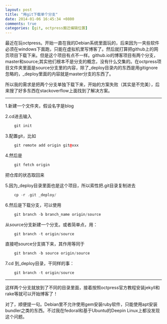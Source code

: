 ```yaml
---
layout: post
title: "用git下载单个分支"
date: 2014-01-06 16:45:34 +0800
comments: true
categories: [git, octpress搬迁编辑位置]
---
```


最近在玩octpress。开始一直在我的Debian系统里面玩的，后来因为一夹些软件必须在windows下面跑，只能在虚拟机里写博客了。然后就打算把github上的网页项目下载下来。但是这个项目有点不一样。github.io的博客项目有两个分支，master和source;其实他们根本不是分支的概念，没有什么交集的。在octpress项目文件夹里面是source分支里的内容，除了\_deploy目录内的东西是用gitignore忽略的，\_deploy里面的内容就是master分支的东西了。

所以我的需求是把两个分支单独下载下来，开始的方案失败（其实是不完美），后来搜了好多东西在stackoverflow上面找到了解决方案。
<!--more-->

---

 1.新建一个文件夹，假设名字是blog

 2.cd进去输入
``` cpp
	git init
```

 3.配置git，比如 
``` cpp
	git remote add origin git@xxx
```

 4.然后是
``` cpp
	git fetch origin
```
   把仓库的状态取回来

 5.因为_deploy目录里面也是这个项目，所以索性把.git目录复制进去
``` cpp
	cp -r .git _deploy/
```

 6.然后是下载分支，可以使用 
``` cpp
	git branch -b branch_name origin/source
```
   从source分支新建一个分支。或者简单点，用：
``` cpp
	git branch -t origin/source
```
   直接吧source分支搞下来，其作用等同于
``` cpp
	git branch -b source origin/source
```

 7.cd 到_deploy目录，干同样的事：
``` cpp
	git branch -t origin/source
```
---

这样两个分支就放到了不同的目录里面，接着按照octpress官方教程安装jekyll和rake等就可以开始博客了！

对了，顺便提一句。Debian里不允许使用gem安装ruby软件，只能使用apt安装bundler之类的东西。不过我在fedoral和基于Ubuntu的Deepin Linux上都没发现这个问题。


